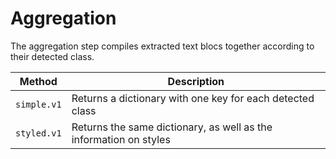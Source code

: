 # Aggregation

The aggregation step compiles extracted text blocs together according to their detected class.

| Method      | Description                                                       |
| ----------- | ----------------------------------------------------------------- |
| `simple.v1` | Returns a dictionary with one key for each detected class         |
| `styled.v1` | Returns the same dictionary, as well as the information on styles |
